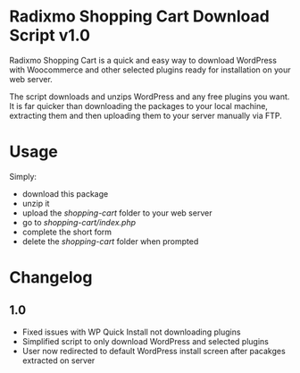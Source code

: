 Radixmo Shopping Cart Download Script v1.0
================

Radixmo Shopping Cart is a quick and easy way to download WordPress with Woocommerce and other selected plugins ready for installation on your web server.

The script downloads and unzips WordPress and any free plugins you want. It is far quicker than downloading the packages to your local machine, extracting them and then uploading them to your server manually via FTP.

Usage
================

Simply:
- download this package
- unzip it
- upload the *shopping-cart* folder to your web server
- go to *shopping-cart/index.php*
- complete the short form
- delete the *shopping-cart* folder when prompted

Changelog
================

1.0
-----------
* Fixed issues with WP Quick Install not downloading plugins
* Simplified script to only download WordPress and selected plugins
* User now redirected to default WordPress install screen after pacakges extracted on server
